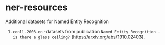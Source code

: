 # ner-resources

Additional datasets for Named Entity Recognition

1. `conll-2003-en` -datasets from publication `Named Entity Recognition - is there a glass ceiling?` (https://arxiv.org/abs/1910.02403).  
